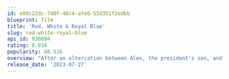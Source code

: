 ```yaml
---
id: e0dc22dc-740f-48c4-afe0-55d351f2edbb
blueprint: film
title: 'Red, White & Royal Blue'
slug: red-white-royal-blue
api_id: 930094
rating: 8.016
popularity: 68.516
overview: "After an altercation between Alex, the president's son, and Britain's Prince Henry at a royal event becomes tabloid fodder, their long-running feud now threatens to drive a wedge in U.S./British relations. When the rivals are forced into a staged truce, their icy relationship begins to thaw and the friction between them sparks something deeper than they ever expected."
release_date: '2023-07-27'
---
```

